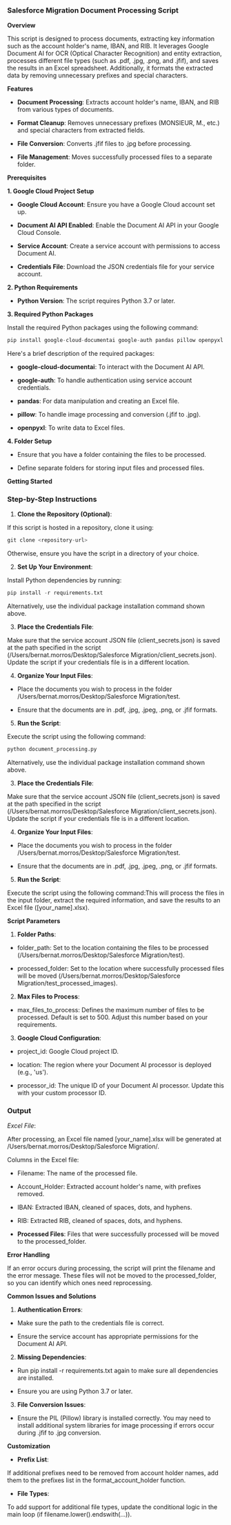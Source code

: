 ### Salesforce Migration Document Processing Script

**Overview**

This script is designed to process documents, extracting key information such as the account holder's name, IBAN, and RIB. It leverages Google Document AI for OCR (Optical Character Recognition) and entity extraction, processes different file types (such as .pdf, .jpg, .png, and .jfif), and saves the results in an Excel spreadsheet. Additionally, it formats the extracted data by removing unnecessary prefixes and special characters.

**Features**

-  **Document Processing**: Extracts account holder's name, IBAN, and RIB from various types of documents.

-  **Format Cleanup**: Removes unnecessary prefixes (MONSIEUR, M., etc.) and special characters from extracted fields.

-  **File Conversion**: Converts .jfif files to .jpg before processing.

-  **File Management**: Moves successfully processed files to a separate folder.

**Prerequisites**

**1\. Google Cloud Project Setup**

-  **Google Cloud Account**: Ensure you have a Google Cloud account set up.

-  **Document AI API Enabled**: Enable the Document AI API in your Google Cloud Console.

-  **Service Account**: Create a service account with permissions to access Document AI.

-  **Credentials File**: Download the JSON credentials file for your service account.

**2\. Python Requirements**

-  **Python Version**: The script requires Python 3.7 or later.

**3\. Required Python Packages**

Install the required Python packages using the following command:

```python
pip install google-cloud-documentai google-auth pandas pillow openpyxl
```
Here's a brief description of the required packages:

-  **google-cloud-documentai**: To interact with the Document AI API.

-  **google-auth**: To handle authentication using service account credentials.

-  **pandas**: For data manipulation and creating an Excel file.

-  **pillow**: To handle image processing and conversion (.jfif to .jpg).

-  **openpyxl**: To write data to Excel files.

**4\. Folder Setup**

-  Ensure that you have a folder containing the files to be processed.

-  Define separate folders for storing input files and processed files.

**Getting Started**

### Step-by-Step Instructions

1.  **Clone the Repository (Optional)**:

If this script is hosted in a repository, clone it using:

```python
git clone <repository-url>
```
Otherwise, ensure you have the script in a directory of your choice.

2.  **Set Up Your Environment**:

Install Python dependencies by running:

```python
pip install -r requirements.txt
```
Alternatively, use the individual package installation command shown above.

3.  **Place the Credentials File**:

Make sure that the service account JSON file (client_secrets.json) is saved at the path specified in the script (/Users/bernat.morros/Desktop/Salesforce Migration/client_secrets.json). Update the script if your credentials file is in a different location.

4.  **Organize Your Input Files**:

-  Place the documents you wish to process in the folder /Users/bernat.morros/Desktop/Salesforce Migration/test.

-  Ensure that the documents are in .pdf, .jpg, .jpeg, .png, or .jfif formats.

5.  **Run the Script**:

Execute the script using the following command:

```python
python document_processing.py
```
Alternatively, use the individual package installation command shown above.

3.  **Place the Credentials File**:

Make sure that the service account JSON file (client_secrets.json) is saved at the path specified in the script (/Users/bernat.morros/Desktop/Salesforce Migration/client_secrets.json). Update the script if your credentials file is in a different location.

4.  **Organize Your Input Files**:

-  Place the documents you wish to process in the folder /Users/bernat.morros/Desktop/Salesforce Migration/test.

-  Ensure that the documents are in .pdf, .jpg, .jpeg, .png, or .jfif formats.

5.  **Run the Script**:

Execute the script using the following command:This will process the files in the input folder, extract the required information, and save the results to an Excel file ([your_name].xlsx).

**Script Parameters**

1.  **Folder Paths**:

-  folder_path: Set to the location containing the files to be processed (/Users/bernat.morros/Desktop/Salesforce Migration/test).

-  processed_folder: Set to the location where successfully processed files will be moved (/Users/bernat.morros/Desktop/Salesforce Migration/test_processed_images).

2.  **Max Files to Process**:

-  max_files_to_process: Defines the maximum number of files to be processed. Default is set to 500. Adjust this number based on your requirements.

3.  **Google Cloud Configuration**:

-  project_id: Google Cloud project ID.

-  location: The region where your Document AI processor is deployed (e.g., 'us').

-  processor_id: The unique ID of your Document AI processor. Update this with your custom processor ID.

### Output

*Excel File*:

After processing, an Excel file named [your_name].xlsx will be generated at /Users/bernat.morros/Desktop/Salesforce Migration/.

Columns in the Excel file:

-  Filename: The name of the processed file.

-  Account_Holder: Extracted account holder's name, with prefixes removed.

-  IBAN: Extracted IBAN, cleaned of spaces, dots, and hyphens.

-  RIB: Extracted RIB, cleaned of spaces, dots, and hyphens.

- **Processed Files**: Files that were successfully processed will be moved to the processed_folder.


**Error Handling**

If an error occurs during processing, the script will print the filename and the error message. These files will not be moved to the processed_folder, so you can identify which ones need reprocessing.

**Common Issues and Solutions**

1.  **Authentication Errors**:

-  Make sure the path to the credentials file is correct.

-  Ensure the service account has appropriate permissions for the Document AI API.

2.  **Missing Dependencies**:

-  Run pip install -r requirements.txt again to make sure all dependencies are installed.

-  Ensure you are using Python 3.7 or later.

3.  **File Conversion Issues**:

-  Ensure the PIL (Pillow) library is installed correctly. You may need to install additional system libraries for image processing if errors occur during .jfif to .jpg conversion.

**Customization**

-  **Prefix List**:

If additional prefixes need to be removed from account holder names, add them to the prefixes list in the format_account_holder function.

-  **File Types**:

To add support for additional file types, update the conditional logic in the main loop (if filename.lower().endswith(...)).
